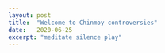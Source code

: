 ```yaml
---
layout: post
title:  "Welcome to Chinmoy controversies"
date:   2020-06-25
excerpt: "meditate silence play"
---
```

